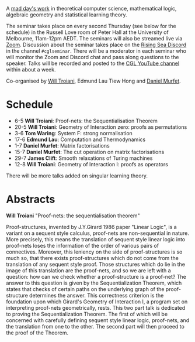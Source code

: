 A [mad day's work](https://www.ams.org/journals/bull/2001-38-04/S0273-0979-01-00913-2/S0273-0979-01-00913-2.pdf) in theoretical computer science, mathematical logic, algebraic geometry and statistical learning theory.

The seminar takes place on every second Thursday (see below for the schedule) in the Russell Love room of Peter Hall at the University of Melbourne, 11am-12pm AEDT. The seminars will also be streamed live via [Zoom](https://unimelb.zoom.us/j/83059420071?pwd=VitKZjhvdkxmKzR6dmduLzhXYUI1UT09). Discussion about the seminar takes place on the [Rising Sea Discord](https://discord.gg/9yBaAxPSK8) in the channel `#cglseminar`. There will be a moderator in each seminar who will monitor the Zoom and Discord chat and pass along questions to the speaker. Talks will be recorded and posted to the [CGL YouTube channel](https://www.youtube.com/channel/UCJTk6uSbSsclXN8v3b27_QQ) within about a week.

Co-organised by [Will Troiani](https://williamtroiani.github.io), Edmund Lau Tiew Hong and [Daniel Murfet](http://www.therisingsea.org).

# Schedule

 * 6-5 **Will Troiani**: Proof-nets: the Sequentialisation Theorem
 * 20-5 **Will Troiani**: Geometry of Interaction zero: proofs as permutations
 * 3-6 **Tom Waring**: System F: strong normalisation
 * 17-6 **Edmund Lau**: Computation and Thermodynamics
 * 1-7 **Daniel Murfet**: Matrix factorisations
 * 15-7 **Daniel Murfet**: The cut operation on matrix factorisations
 * 29-7 **James Clift**: Smooth relaxations of Turing machines
 * 12-8 **Will Troiani**: Geometry of Interaction I: proofs as operators

There will be more talks added on singular learning theory.

# Abstracts

**Will Troiani** "Proof-nets: the sequentialisation theorem"

Proof-structures, invented by J.Y.Girard 1986 paper "Linear Logic", is a variant on a sequent style calculus, proof-nets are non-sequential in nature. More precisely, this means the translation of sequent style linear logic into proof-nets loses the information of the order of various pairs of connectives. Moreover, this leniency on the side of proof-structures is so much so, that there exists proof-structures which do not come from the translation of any sequent style proof. Those structures which do lie in the image of this translation are the proof-nets, and so we are left with a question: how can we check whether a proof-structure is a proof-net? The answer to this question is given by the Sequentialization Theorem, which states that checks of certain paths on the underlying graph of the proof-structure determines the answer. This correctness criterion is the foundation upon which Girard's Geometry of Interaction I, a program set on interpreting proof-nets geometrically, rests. This two part talk is dedicated to proving the Sequentialization Theorem. The first of which will be concerned with carefully defining sequent style linear logic, proof-nets, and the translation from one to the other. The second part will then proceed to the proof of the Theorem.
